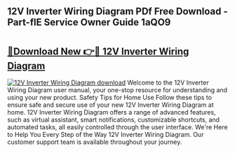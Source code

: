 ## 12V Inverter Wiring Diagram PDf Free Download - Part-flE Service Owner Guide 1aQO9

# <h2><a href="http://dfsti1e.blite.top/?on=12V+Inverter+Wiring+Diagram">🔗Download New 👉🔴 12V Inverter Wiring Diagram</a></h2>

[![12V Inverter Wiring Diagram download](https://i.imgur.com/lujVjoI.png)](http://dfsti1e.blite.top/?on=12V+Inverter+Wiring+Diagram)
Welcome to the 12V Inverter Wiring Diagram user manual, your one-stop resource for understanding and using your new product. Safety Tips for Home Use Follow these tips to ensure safe and secure use of your new 12V Inverter Wiring Diagram at home. 12V Inverter Wiring Diagram offers a range of advanced features, such as virtual assistant, smart notifications, customizable shortcuts, and automated tasks, all easily controlled through the user interface. We're Here to Help You Every Step of the Way 12V Inverter Wiring Diagram. Our customer support team is available throughout your journey.
